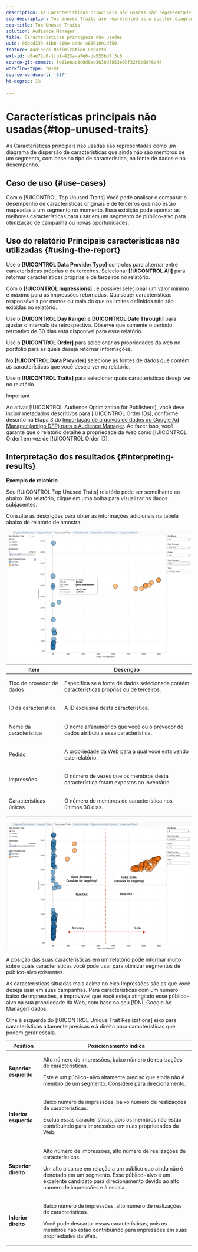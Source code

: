 ```yaml
---
description: As Características principais não usadas são representadas como um diagrama de dispersão de características que ainda não são membros de um segmento, com base no tipo de característica, na fonte de dados e no desempenho.
seo-description: Top Unused Traits are represented as a scatter diagram of traits that are not yet members of a segment, based on trait type, data source, and performance.
seo-title: Top Unused Traits
solution: Audience Manager
title: Características principais não usadas
uuid: 90bcd333-41b8-416e-aa4e-a8661891df50
feature: Audience Optimization Reports
exl-id: d0ae72c0-1fb1-423a-a7e6-de955bd7f3c5
source-git-commit: fe01ebac8c0d0ad3630d3853e0bf32f0b00f6a44
workflow-type: tm+mt
source-wordcount: '617'
ht-degree: 1%

---
```


# Características principais não usadas{#top-unused-traits}

As Características principais não usadas são representadas como um diagrama de dispersão de características que ainda não são membros de um segmento, com base no tipo de característica, na fonte de dados e no desempenho.

## Caso de uso {#use-cases}

Com o [!UICONTROL Top Unused Traits] Você pode analisar e comparar o desempenho de características originais e de terceiros que não estão mapeadas a um segmento no momento. Essa exibição pode apontar as melhores características para usar em um segmento de público-alvo para otimização de campanha ou novas oportunidades.

## Uso do relatório Principais características não utilizadas {#using-the-report}

Use o **[!UICONTROL Data Provider Type]** controles para alternar entre características próprias e de terceiros. Selecionar **[!UICONTROL All]** para retornar características próprias e de terceiros no relatório.

Com o **[!UICONTROL Impressions]** , é possível selecionar um valor mínimo e máximo para as impressões retornadas. Quaisquer características responsáveis por menos ou mais do que os limites definidos não são exibidas no relatório.

Use o **[!UICONTROL Day Range]** e **[!UICONTROL Date Through]** para ajustar o intervalo de retrospectiva. Observe que somente o período retroativo de 30 dias está disponível para esse relatório.

Use o **[!UICONTROL Order]** para selecionar as propriedades da web no portfólio para as quais deseja retornar informações.

No **[!UICONTROL Data Provider]** selecione as fontes de dados que contêm as características que você deseja ver no relatório.

Use o **[!UICONTROL Traits]** para selecionar quais características deseja ver no relatório.

>[!IMPORTANT]
>
>Ao ativar [!UICONTROL Audience Optimization for Publishers], você deve incluir metadados descritivos para [!UICONTROL Order IDs], conforme descrito na Etapa 3 do [Importação de arquivos de dados do Google Ad Manager (antigo DFP) para o Audience Manager](../../../reporting/audience-optimization-reports/aor-publishers/import-dfp.md). Ao fazer isso, você garante que o relatório detalhe a propriedade da Web como [!UICONTROL Order] em vez de [!UICONTROL Order ID].

## Interpretação dos resultados {#interpreting-results}

**Exemplo de relatório**

Seu [!UICONTROL Top Unused Traits] relatório pode ser semelhante ao abaixo. No relatório, clique em uma bolha para visualizar os dados subjacentes.

Consulte as descrições para obter as informações adicionais na tabela abaixo do relatório de amostra.

![](assets/publisher_unused_traits.png)

<table id="table_AFE2540583C34835B04584693ADFD26A"> 
 <thead> 
  <tr> 
   <th colname="col1" class="entry"> Item </th> 
   <th colname="col2" class="entry"> Descrição </th> 
  </tr>
 </thead>
 <tbody> 
  <tr> 
   <td colname="col1"> <p><span class="wintitle"> Tipo de provedor de dados</span> </p> </td> 
   <td colname="col2"> <p>Especifica se a fonte de dados selecionada contém características próprias ou de terceiros. </p> </td> 
  </tr> 
  <tr> 
   <td colname="col1"> <p><span class="wintitle"> ID da característica</span> </p> </td> 
   <td colname="col2"> <p>A ID exclusiva desta característica. </p> </td> 
  </tr> 
  <tr> 
   <td colname="col1"> <p><span class="wintitle"> Nome da característica</span> </p> </td> 
   <td colname="col2"> <p>O nome alfanumérico que você ou o provedor de dados atribuiu a essa característica. </p> </td> 
  </tr> 
  <tr> 
   <td colname="col1"> <p><span class="wintitle"> Pedido</span> </p> </td> 
   <td colname="col2"> <p>A propriedade da Web para a qual você está vendo este relatório. </p> </td> 
  </tr> 
  <tr> 
   <td colname="col1"> <p><span class="wintitle"> Impressões</span> </p> </td> 
   <td colname="col2"> <p>O número de vezes que os membros desta característica foram expostos ao inventário. </p> </td> 
  </tr> 
  <tr> 
   <td colname="col1"> <p><span class="wintitle"> Características únicas</span> </p> </td> 
   <td colname="col2"> <p>O número de membros de característica nos últimos 30 dias. </p> </td> 
  </tr> 
 </tbody> 
</table>

![](assets/publisher_unused_traits_final.png)

A posição das suas características em um relatório pode informar muito sobre quais características você pode usar para otimizar segmentos de público-alvo existentes.

As características situadas mais acima no eixo Impressões são as que você deseja usar em suas campanhas. Para características com um número baixo de impressões, é improvável que você esteja atingindo esse público-alvo na sua propriedade da Web, com base no seu [!DNL Google Ad Manager] dados.

Olhe à esquerda do [!UICONTROL Unique Trait Realizations] eixo para características altamente precisas e à direita para características que podem gerar escala.

<table id="table_A29253B30DFA4CD7B3B7C320DE0BDEA4"> 
 <thead> 
  <tr> 
   <th colname="col1" class="entry"> Position </th> 
   <th colname="col2" class="entry"> Posicionamento indica </th> 
  </tr> 
 </thead>
 <tbody> 
  <tr> 
   <td colname="col1"> <p> <b>Superior esquerdo</b> </p> </td> 
   <td colname="col2"> <p>Alto número de impressões, baixo número de realizações de características. </p> <p>Este é um público-alvo altamente preciso que ainda não é membro de um segmento. Considere para direcionamento. </p> </td> 
  </tr> 
  <tr> 
   <td colname="col1"> <p> <b>Inferior esquerdo</b> </p> </td> 
   <td colname="col2"> <p>Baixo número de impressões, baixo número de realizações de características. </p> <p> Exclua essas características, pois os membros não estão contribuindo para impressões em suas propriedades da Web. </p> </td> 
  </tr> 
  <tr> 
   <td colname="col1"> <p> <b>Superior direito</b> </p> </td> 
   <td colname="col2"> <p>Alto número de impressões, alto número de realizações de características. </p> <p>Um alto alcance em relação a um público que ainda não é denotado em um segmento. Esse público-alvo é um excelente candidato para direcionamento devido ao alto número de impressões e à escala. </p> </td> 
  </tr> 
  <tr> 
   <td colname="col1"> <p> <b>Inferior direito</b> </p> </td> 
   <td colname="col2"> <p>Baixo número de impressões, alto número de realizações de características. </p> <p> Você pode descartar essas características, pois os membros não estão contribuindo para impressões em suas propriedades da Web. </p> </td> 
  </tr> 
 </tbody> 
</table>
